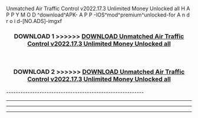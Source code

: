  Unmatched Air Traffic Control v2022.17.3 Unlimited Money Unlocked all  H A P P Y M O D ^download^APK- A P P -IOS^mod^premium^unlocked-for A n d r o i d-[NO.ADS]-imgxf



<div align="center">

<h3>DOWNLOAD 1 >>>>>> <a href="https://en-mod.web.app/?en= Unmatched Air Traffic Control v2022.17.3 Unlimited Money Unlocked all ">DOWNLOAD Unmatched Air Traffic Control v2022.17.3 Unlimited Money Unlocked all  </a></h3><br>

<h3>DOWNLOAD 2 >>>>>> <a href="https://en-mod.web.app/?en= Unmatched Air Traffic Control v2022.17.3 Unlimited Money Unlocked all ">DOWNLOAD Unmatched Air Traffic Control v2022.17.3 Unlimited Money Unlocked all  </a></h3>

</div>
----------------------------------------------------------

----------------------------------------------------------

----------------------------------------------------------

----------------------------------------------------------




